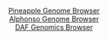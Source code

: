 <div id="Pineapple_Genome_Browser" align="center">
  <a href="https://igv.org/app/?sessionURL=blob:zZJRT9swFIX_iyXQJqWJnbRNEwlNBUopBUrpSgUIRTeJk1okdrDdpKXqf59Bm_bCJPqwaZIf7Ktr33OOvy2qqVRMcBQi1yYdmxBkIbUUzQzKqqDXUFKFwgwKRS0kaUYl5QlF4RZloDTMby_NzaXWlQodh.mqVQLPha08G0p4FRwaZSeidE5EUUAsJGghlXMsoRYOy.tWQ2OoKtvM9uyOk4IGB4pqKbgSTkV5HjXmvehXKcopFyWNylWh2buAyOgxGlM7g2_9xayfJFSpMd2M0qP.eNS_8wbzh2H35GE.OV_Mu4vDGcs56JWkR9XIXcGk3eQszU_ji5vk.uJKKv_sftE.8E4PB.uKSaqOiE96XuCTwDfBMJ7S9f_k2Sy2p..0fZxOCWbj0cxv1vjKnwzPO.XsvL0Yfei7h3YWKkSyMhygZCn9kGDLw12r43Zbb1vSszAOTDpSMBQ.PllIS0ieTfvjFulNZWhBir6s3sGxkJAplShsBRib1wO30_bbOAjIztqilSz.XrRn89vAx27fdbtRxgptUE4jxStlA.d2nWR2_rpnlrOX5DX1FJEPMr2B_tIjz_EpybJcN3_I0kJm9Pv3GaOfUfRPqPuMEFvH.6KWDXsnd90D92x9_724GipC_elmWg82cdUbfBjQG0b7hZMJWYI2_aZijj95q0Ey4NoUaqZYzAqmNwuTo2hQSFzPYIsSUQjDIZJ5_AVb2CId_PU3nt7uafcD">Pineapple Genome Browser</a>
</div>
<div id="Alphonso_Genome_Browser" align="center">
  <a href="https://igv.org/app/?sessionURL=blob:zZJra9swFIb_i6BlA8fX2o4NZbiX9JZ0aYIbmlLMiSM7YrLkSrKdC_nv08rGvqzQfNgY6IN00OU9j54darGQhDMUI9d0fNNxkIHkindTqGqK76HCEsUFUIkNJHCBBWY5RvEOFSAVpJOhPrlSqpaxZRFV9ypgJTelZ0IFW86gk2bOK.ucUwoLLkBxIa0zAS23SNn2OryAujb1257pW0tQYAGtV5xJbtWYlVmn78t.lbISM17hrGqoIm8BMp1HZ1yaBXxJZtMkz7GUd3hzszxN7m6SR.8ynV8F5_P06_UsDWbHU1IyUI3ApzPMFrTDcz7K.9vh7fjhwbudhE.jQTc68i6OL9c1EVieOqHT96LQDXwNhrAlXv9PPetBDuzbqwlM8bi_Dpsjd3BPVTEQEzn0z9aXxcM7ne8NRHneaBNQvhJh7NiGZweG7wa9H1Onb9h2pPkITlD8_GIgJSD_prc_75Da1NoXJPFr86aOgbhYYoHiXmTboRNFrn8SnthR5OyNHWoE_XtwB.kkCm03cd0gKwhVWuZlJlktTWDMbPPCLLcH0vSvNcRReuSeOfm8vSqfXpOguRhyP5le.Cn_I89AM9DPv32ibvYjqf6Jex8JYqrFocKlW38SFdep9PrjsVLDLVw94rUXBP30XTyHoSm4qEDp_bqilz.Na0EQYEoXWiLJglCiNjNNkXcodlxPi4tyTrk2EYly8ck2bMPx7c._BfX2L_vv">Alphonso Genome Browser</a>
</div>


<div id="DAF_Genomics_Browser" align="center">
  <a href="https://igv.org/app/?sessionURL=blob:tZNra9swFIb_i6D9ZDuW7cSxIQw3TbY0aUeTuhktJZzax7GZLbmSnEtD_vs0r2OwrZRBB5KQOJf3lR50IBsUsuCMhMSxaNeilBhE5ny7gKou8QoqlCTMoJRoEIEZCmQJkvBAMpAK4vlMV.ZK1TLsdFLIzDUyXhWJtKRrQW1K3qgcdarpWFDBM2ewlVbCK52soANlnXMmeQeSBKU07U6NbL3agl5.xlZtS1xVTamKVnWlTWhjqZWBdluwFHdvGPkPynoUH6LlImrrp7ifpINoOolu3VF897E3vIs_f1rGveXpolgzUI3AAX96HLLdOd3fBONruHInSxeVv7mYnzhnlyfu.eloVxcC5YD6tO8GPnVtcjRIyZNGQyBJLmhIPcN3.objeebL1u329CsIXpDw_sEgSkDyVaffH4ja1xoVkfjUtNQMwkWKgoRmYNs.DQKn6_meHQT0aBxII8p3ZjmO54FvO5Hj9KxHqLR.VpTtA2qhP4PvBfK3znr.K6hyGDe3_tk0uRhGrKi_XI9mN5Ngthk_9_.K6funefVaGRcVKB36cXyBAqVWq5CpX1Tc48PxGw--">DAF Genomics Browser</a>
</div>

